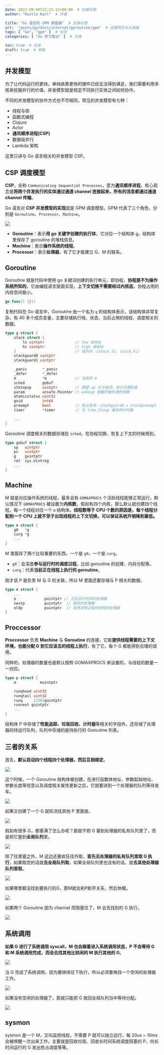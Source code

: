 ```yaml
---
date: 2022-09-08T21:21:13+08:00  # 创建日期
author: "Rustle Karl"  # 作者

title: "Go 语言的 GPM 调度器"  # 文章标题
url:  "posts/go/docs/internal/goroutine/gpm"  # 设置网页永久链接
tags: [ "Go", "gpm" ]  # 标签
categories: [ "Go 学习笔记" ]  # 分类

toc: true  # 目录
draft: true  # 草稿
---
```


## 并发模型

为了让代码运行的更快，单纯依靠更快的硬件已经无法得到满足，我们需要利用多核来挖掘并行的价值，并发模型就是规定不同执行实体之间如何协作。

不同的并发模型的协作方式也不尽相同，常见的并发模型有七种：

- 线程与锁
- 函数式编程
- Clojure
- Actor
- **通讯顺序进程(CSP)**
- 数据级并行
- Lambda 架构

这里只讲与 Go 语言相关的并发模型 CSP。

## CSP 调度模型

**CSP**，全称 `Communicating Sequential Processes`，意为**通讯顺序进程**，核心观念是**将两个并发执行的实体通过通道 channel 连接起来，所有的消息都通过通道 channel 传输**。

Go 语言对 **CSP 并发模型的实现**就是 GPM 调度模型。GPM 代表了三个角色，分别是 `Goroutine`、`Processor`、`Machine`。

![](../../../assets/images/docs/internal/goroutine/gpm/720b3a0baa949e61.png)

- **Goroutine**：表示**用 go 关键字创建的执行体**，它对应一个结构体 g，结构体里保存了 goroutine 的堆栈信息。
- **Machine**：表示**操作系统的线程**。
- **Processor**：表示**处理器**，有了它才能建立 G、M 的联系。

## Goroutine

Goroutine 就是代码中使用 go 关键词创建的执行单元，即协程，**协程是不为操作系统所知的**，它由编程语言层面实现，**上下文切换不需要经过内核态**，协程占用的内存空间极小。

```go
go func() {}()
```

复制代码在 Go 语言中，Goroutine 由一个名为 `g` 的结构体表示，该结构体非常复杂，有 40 多个成员变量，主要存储执行栈、状态、当前占用的线程、调度相关的数据。

```go
type g struct {
	stack struct {
		lo uintptr  			// low 低地址
		hi uintptr				// high 高地址
	} 							// 栈内存：[stack.lo, stack.hi)
	stackguard0	uintptr
	stackguard1 uintptr

	_panic       *_panic
	_defer       *_defer
	m            *m				// 当前的 m
	sched        gobuf
	stktopsp     uintptr		// 期望 sp 位于栈顶，用于回溯检查
	param        unsafe.Pointer // wakeup 唤醒时候传递的参数
	atomicstatus uint32
	goid         int64
	preempt      bool       	// 抢占信号，stackguard0 = stackpreempt 的副本
	timer        *timer         // 为 time.Sleep 缓存的计时器

	...
}
```

Goroutine 调度相关的数据存储在 `sched`，在协程切换、恢复上下文的时候用到。

```go
type gobuf struct {
	sp   uintptr
	pc   uintptr
	g    guintptr
	ret  sys.Uintreg
	...
}
```

## Machine

M 就是对应操作系统的线程，最多会有 `GOMAXPROCS` 个活跃线程能够正常运行，默认情况下 `GOMAXPROCS` 被设置为**内核数**，假如有四个内核，那么默认就创建四个线程，每一个线程对应一个 `m` 结构体。**线程数等于 CPU 个数的原因是，每个线程分配到一个 CPU 上就不至于出现线程的上下文切换，可以保证系统开销降到最低。**

```go
type m struct {
	g0   *g
	curg *g
	...
}
```

M 里面存了两个比较重要的东西，一个是 `g0`，一个是 `curg`。

- `g0`：会深度**参与运行时的调度过程**，比如 goroutine 的创建、内存分配等。
- `curg`：代表**当前正在线程上执行的 goroutine**。

刚才说 P 是负责 M 与 G 的关联，所以 M 里面还要存储与 P 相关的数据。

```go
type m struct {
    ...
	p             puintptr // 正在运行代码的处理器
	nextp         puintptr  // 暂存的处理器
	oldp          puintptr  // 系统调用之前的线程的处理器
}
```

## Proccessor

**Proccessor** 负责 **Machine** 与 **Goroutine** 的连接，它能**提供线程需要的上下文环境，也能分配 G 到它应该去的线程上执行**，有了它，每个 G 都能得到合理的调用。

同样的，处理器的数量也是默认按照 GOMAXPROCS 来设置的，与线程的数量一一对应。

```go
type p struct {
	m           muintptr

	runqhead uint32
	runqtail uint32
	runq     [256]guintptr
	runnext guintptr
	...
}
```

结构体 P 中存储了**性能追踪、垃圾回收、计时器**等相关的字段外，还存储了处理器的待运行队列，队列中存储的是待执行的 Goroutine 列表。

## 三者的关系

首先，**默认启动四个线程四个处理器，然后互相绑定**。

![](../../../assets/images/docs/internal/goroutine/gpm/07d4337cadb6f67f.webp)

这个时候，一个 Goroutine 结构体被创建，在进行函数体地址、参数起始地址、参数长度等信息以及调度相关属性更新之后，它就要进到一个处理器的队列等待发车。

![](../../../assets/images/docs/internal/goroutine/gpm/e8512a2daa68ea0c.webp)

如果又创建了一个 G 就轮流往其他 P 里面放。

![](../../../assets/images/docs/internal/goroutine/gpm/8b9a41f1fea2b0b5.webp)

假如有很多 G，都塞满了怎么办呢？那就不把 G 塞到处理器的私有队列里了，而是把它塞到**全局队列**里。

![](../../../assets/images/docs/internal/goroutine/gpm/cc7a55a59cb203b2.webp)

除了往里塞之外，M 这边还要疯狂往外取，**首先去处理器的私有队列里取 G 执行**，如果取完的话就**去全局队列取**，如果全局队列里也没有的话，就**去其他处理器队列里取**。

![](../../../assets/images/docs/internal/goroutine/gpm/c5839824c8ddd9b3.webp)

如果哪里都没找到要执行的G，那M就会和P断开关系，然后休眠。

![](../../../assets/images/docs/internal/goroutine/gpm/6d8f9840e9c3d0ac.png)

如果两个 Goroutine 因为 channel 而阻塞住了，M 会去找别的 G 执行。

![](../../../assets/images/docs/internal/goroutine/gpm/97f9288cde35b419.png)

## 系统调用

**如果 G 进行了系统调用 syscall，M 也会跟着进入系统调用状态，P 不会等待 G 和 M 系统调用完成，而会去找其他比较闲的 M 执行其他的 G**。

![](../../../assets/images/docs/internal/goroutine/gpm/3fb5391f25858062.webp)

当 G 完成了系统调用，因为要继续往下执行，所以必须要再找一个空闲的处理器工作。

![](../../../assets/images/docs/internal/goroutine/gpm/d044aa566b591bd2.png)

如果没有空闲的处理器了，那就只能把 G 放回全局队列当中等待分配。

![](../../../assets/images/docs/internal/goroutine/gpm/b487c30ca4644581.webp)

## sysmon

sysmon 是一个 M，又叫监控线程，不需要 P 就可以独立运行，每 20us ~ 10ms 会被唤醒一次出来工作，主要就是回收垃圾、回收长时间系统调度阻塞的 P、向长时间运行的 G 发出抢占调度等等。

```go

```
